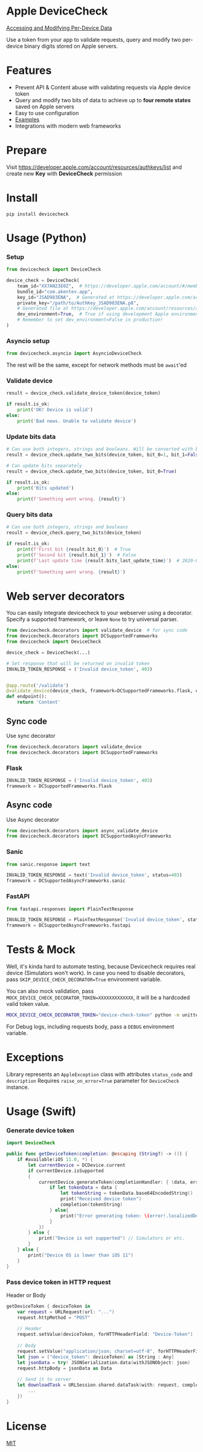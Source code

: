 # Apple DeviceCheck

<!-- [![codecov](https://codecov.io/gh/Kylmakalle/devicecheck/branch/main/graph/badge.svg?token=2IKMSQUGH3)](https://codecov.io/gh/Kylmakalle/devicecheck) -->

[Accessing and Modifying Per-Device Data](https://developer.apple.com/documentation/devicecheck/accessing_and_modifying_per-device_data)

Use a token from your app to validate requests, query and modify two per-device binary digits stored on Apple servers.

# Features

- Prevent API & Content abuse with validating requests via Apple device token
- Query and modify two bits of data to achieve up to **four remote states** saved on Apple servers
- Easy to use configuration
- [Examples](tests/integration)
- Integrations with modern web frameworks

# Prepare

Visit https://developer.apple.com/account/resources/authkeys/list and create new **Key** with **DeviceCheck** permission

# Install

```
pip install devicecheck
```

# Usage (Python)

### Setup

```python
from devicecheck import DeviceCheck

device_check = DeviceCheck(
    team_id="XX7AN23E0Z",  # https://developer.apple.com/account/#/membership/
    bundle_id="com.akentev.app",
    key_id="JSAD983ENA",  # Generated at https://developer.apple.com/account/resources/authkeys/list
    private_key="/path/to/AuthKey_JSAD983ENA.p8",
    # Generated file at https://developer.apple.com/account/resources/authkeys/list
    dev_environment=True,  # True if using development Apple environment, False if using in production.
    # Remember to set dev_environment=False in production!
)
```

### Asyncio setup
```python
from devicecheck.asyncio import AsyncioDeviceCheck
```
The rest will be the same, except for network methods must be `await`'ed

### Validate device

```python
result = device_check.validate_device_token(device_token)

if result.is_ok:
    print('OK! Device is valid')
else:
    print('Bad news. Unable to validate device')
```

### Update bits data

```python
# Can use both integers, strings and booleans. Will be converted with bool(value)
result = device_check.update_two_bits(device_token, bit_0=1, bit_1=False)

# Can update bits separately
result = device_check.update_two_bits(device_token, bit_0=True)

if result.is_ok:
    print('Bits updated')
else:
    print(f'Something went wrong. {result}')
```

### Query bits data

```python
# Can use both integers, strings and booleans
result = device_check.query_two_bits(device_token)

if result.is_ok:
    print(f'First bit {result.bit_0}')  # True
    print(f'Second bit {result.bit_1}')  # False
    print(f'Last update time {result.bits_last_update_time}')  # 2020-04
else:
    print(f'Something went wrong. {result}')
```

# Web server decorators

You can easily integrate devicecheck to your webserver using a decorator. Specify a supported framework, or leave `None`
to try universal parser.

```python
from devicecheck.decorators import validate_device  # for sync code
from devicecheck.decorators import DCSupportedFrameworks
from devicecheck import DeviceCheck

device_check = DeviceCheck(...)

# Set response that will be returned on invalid token
INVALID_TOKEN_RESPONSE = ('Invalid device_token', 403)


@app.route('/validate')
@validate_device(device_check, framework=DCSupportedFrameworks.flask, on_invalid_token=INVALID_TOKEN_RESPONSE)
def endpoint():
    return 'Content'
```

## Sync code

Use sync decorator

```python
from devicecheck.decorators import validate_device
from devicecheck.decorators import DCSupportedFrameworks
```

### Flask

```python
INVALID_TOKEN_RESPONSE = ('Invalid device_token', 403)
framework = DCSupportedFrameworks.flask
```
<!-- 
### Django Rest Framework (DRF)

```python
from rest_framework.response import Response
from rest_framework import status

INVALID_TOKEN_RESPONSE = Response('Invalid device_token', status=status.HTTP_403_FORBIDDEN)
framework = DCSupportedFrameworks.drf
```

### Django

```python
from django.http import HttpResponse

INVALID_TOKEN_RESPONSE = HttpResponse('Invalid device_token', status_code=403)
framework = DCSupportedFrameworks.django
```
 -->

## Async code

Use Async decorator

```python
from devicecheck.decorators import async_validate_device
from devicecheck.decorators import DCSupportedAsyncFrameworks
```

### Sanic

```python
from sanic.response import text

INVALID_TOKEN_RESPONSE = text('Invalid device_token', status=403)
framework = DCSupportedAsyncFrameworks.sanic
```

### FastAPI

```python
from fastapi.responses import PlainTextResponse

INVALID_TOKEN_RESPONSE = PlainTextResponse('Invalid device_token', status_code=403)
framework = DCSupportedAsyncFrameworks.fastapi
```

# Tests & Mock
Well, it's kinda hard to automate testing, because Devicecheck requires real device (Simulators won't work). In case you
need to disable decorators, pass `SKIP_DEVICE_CHECK_DECORATOR=True` environment variable.

You can also mock validation, pass `MOCK_DEVICE_CHECK_DECORATOR_TOKEN=XXXXXXXXXXXXX`, it will be a hardcoded valid token
value.

```bash
MOCK_DEVICE_CHECK_DECORATOR_TOKEN="device-check-token" python -m unittest tests/integrational/main.py
```

For Debug logs, including requests body, pass a `DEBUG` environment variable.

# Exceptions

Library represents an `AppleException` class with attributes `status_code` and `description`
Requires `raise_on_error=True` parameter for `DeviceCheck` instance.

# Usage (Swift)

### Generate device token

```swift
import DeviceCheck

public func getDeviceToken(completion: @escaping (String?) -> ()) {
    if #available(iOS 11.0, *) {
        let currentDevice = DCDevice.current
        if currentDevice.isSupported
        {
            currentDevice.generateToken(completionHandler: { (data, error) in
                if let tokenData = data {
                    let tokenString = tokenData.base64EncodedString()
                    print("Received device token")
                    completion(tokenString)
                } else{
                    print("Error generating token: \(error!.localizedDescription)")
                }
            })
        } else {
            print("Device is not supported") // Simulators or etc.
        }
    } else {
        print("Device OS is lower than iOS 11")
    }
}

```

### Pass device token in HTTP request

Header or Body

```swift
getDeviceToken { deviceToken in
    var request = URLRequest(url: "...")
    request.httpMethod = "POST"
    
    // Header
    request.setValue(deviceToken, forHTTPHeaderField: "Device-Token")
    
    // Body
    request.setValue("application/json; charset=utf-8", forHTTPHeaderField: "Content-Type")
    let json = ["device_token": deviceToken] as [String : Any]
    let jsonData = try! JSONSerialization.data(withJSONObject: json)
    request.httpBody = jsonData as Data
    
    // Send it to server
    let downloadTask = URLSession.shared.dataTask(with: request, completionHandler: { data, response, error in
        ...
    })
}
```

# License

[MIT](LICENSE)


